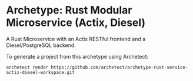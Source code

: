 # Archetype: Rust Modular Microservice (Actix, Diesel)

A Rust Microservice with an Actix RESTful frontend and a Diesel/PostgreSQL backend.

To generate a project from this archetype using Archetect:

```shell
archetect render https://github.com/archetect/archetype-rust-service-actix-diesel-workspace.git
```
